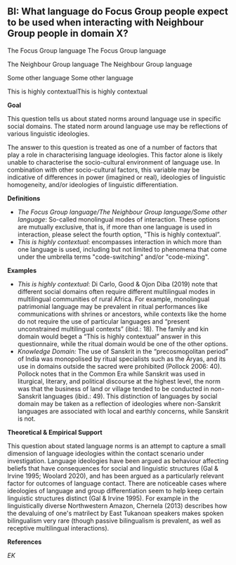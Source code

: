 
## BI: What language do Focus Group people expect to be used when interacting with Neighbour Group people in domain X?



The Focus Group language The Focus Group language

The Neighbour Group language The Neighbour Group language

Some other language Some other language

This is highly contextualThis is highly contextual



**Goal**

This question tells us about stated norms around language use in specific social domains. The stated norm around language use may be reflections of various linguistic ideologies.



The answer to this question is treated as one of a number of factors that play a role in characterising language ideologies. This factor alone is likely unable to characterise the socio-cultural environment of language use. In combination with other socio-cultural factors, this variable may be indicative of differences in power (imagined or real), ideologies of linguistic homogeneity, and/or ideologies of linguistic differentiation.



**Definitions**

- *The Focus Group language/The Neighbour Group language/Some other language*: So-called monolingual modes of interaction. These options are mutually exclusive, that is, if more than one language is used in interaction, please select the fourth option, "This is highly contextual”.
- *This is highly contextual*: encompasses interaction in which more than one language is used, including but not limited to phenomena that come under the umbrella terms "code-switching" and/or "code-mixing".




**Examples**

- *This is highly contextual*: Di Carlo, Good & Ojon Diba (2019) note that different social domains often require different multilingual modes in multilingual communities of rural Africa. For example, monolingual patrimonial language may be prevalent in ritual performances like communications with shrines or ancestors, while contexts like the home do not require the use of particular languages and “present unconstrained multilingual contexts” (ibid.: 18). The family and kin domain would beget a “This is highly contextual” answer in this questionnaire, while the ritual domain would be one of the other options.
- *Knowledge Domain:* The use of Sanskrit in the “precosmopolitan period” of India was monopolised by ritual specialists such as the Āryas, and its use in domains outside the sacred were prohibited (Pollock 2006: 40). Pollock notes that in the Common Era while Sanskrit was used in liturgical, literary, and political discourse at the highest level, the norm was that the business of land or village tended to be conducted in non-Sanskrit languages (ibid.: 49). This distinction of languages by social domain may be taken as a reflection of ideologies where non-Sanskrit languages are associated with local and earthly concerns, while Sanskrit is not.




**Theoretical & Empirical Support**

This question about stated language norms is an attempt to capture a small dimension of language ideologies within the contact scenario under investigation. Language ideologies have been argued as behaviour affecting beliefs that have consequences for social and linguistic structures (Gal & Irvine 1995; Woolard 2020), and has been argued as a particularly relevant factor for outcomes of language contact. There are noticeable cases where ideologies of language and group differentiation seem to help keep certain linguistic structures distinct (Gal & Irvine 1995). For example in the linguistically diverse Northwestern Amazon, Chernela (2013) describes how the devaluing of one's matrilect by East Tukanoan speakers makes spoken bilingualism very rare (though passive bilingualism is prevalent, as well as receptive multilingual interactions).



**References**

*EK*
